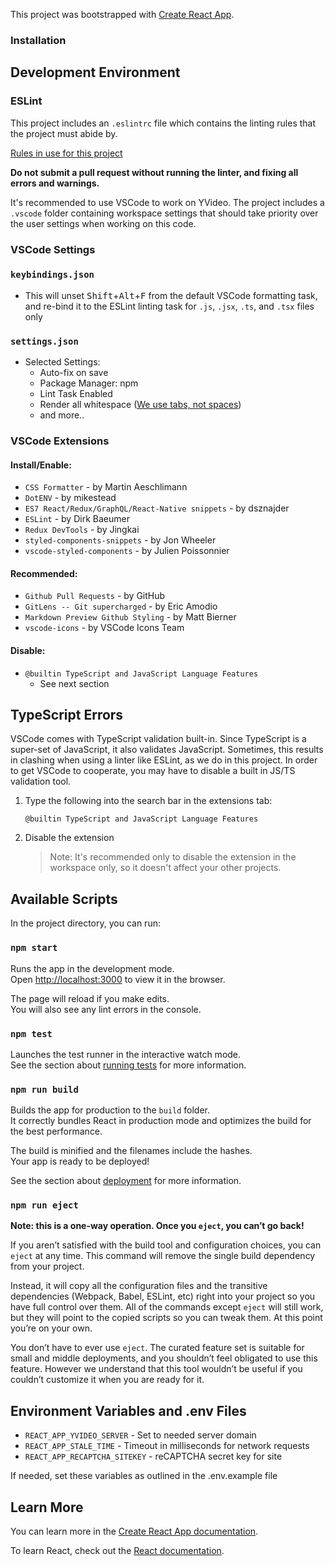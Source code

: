 This project was bootstrapped with [Create React App](https://github.com/facebook/create-react-app).

### Installation

## Development Environment

### ESLint

This project includes an `.eslintrc` file which contains the linting rules that the project must abide by.

[Rules in use for this project](ESlint-Rules.md)

**Do not submit a pull request without running the linter, and fixing all errors and warnings.**

It's recommended to use VSCode to work on YVideo. The project includes a `.vscode` folder containing workspace settings that should take priority over the user settings when working on this code.

### VSCode Settings

### `keybindings.json`
- This will unset <kbd>Shift</kbd>+<kbd>Alt</kbd>+<kbd>F</kbd> from the default VSCode formatting task, and re-bind it to the ESLint linting task for `.js`, `.jsx`, `.ts`, and `.tsx` files only

### `settings.json`
- Selected Settings:
    - Auto-fix on save
    - Package Manager: npm
    - Lint Task Enabled
    - Render all whitespace ([We use tabs, not spaces](https://pics.me.me/tabs-spaces-may-6-2016-37939459.png))
    - and more..

### VSCode Extensions

#### Install/Enable:
- `CSS Formatter` - by Martin Aeschlimann
- `DotENV` - by mikestead
- `ES7 React/Redux/GraphQL/React-Native snippets` - by dsznajder
- `ESLint` - by Dirk Baeumer
- `Redux DevTools` - by Jingkai
- `styled-components-snippets` - by Jon Wheeler
- `vscode-styled-components` - by Julien Poissonnier

#### Recommended:
- `Github Pull Requests` - by GitHub
- `GitLens -- Git supercharged` - by Eric Amodio
- `Markdown Preview Github Styling` - by Matt Bierner
- `vscode-icons` - by VSCode Icons Team

#### Disable:
- `@builtin TypeScript and JavaScript Language Features`
    - See next section

## TypeScript Errors

VSCode comes with TypeScript validation built-in. Since TypeScript is a super-set of JavaScript, it also validates JavaScript. Sometimes, this results in clashing when using a linter like ESLint, as we do in this project. In order to get VSCode to cooperate, you may have to disable a built in JS/TS validation tool.

1. Type the following into the search bar in the extensions tab:

    `@builtin TypeScript and JavaScript Language Features`

2. Disable the extension

    > Note: It's recommended only to disable the extension in the workspace only, so it doesn't affect your other projects.

## Available Scripts

In the project directory, you can run:

### `npm start`

Runs the app in the development mode.<br>
Open [http://localhost:3000](http://localhost:3000) to view it in the browser.

The page will reload if you make edits.<br>
You will also see any lint errors in the console.

### `npm test`

Launches the test runner in the interactive watch mode.<br>
See the section about [running tests](https://facebook.github.io/create-react-app/docs/running-tests) for more information.

### `npm run build`

Builds the app for production to the `build` folder.<br>
It correctly bundles React in production mode and optimizes the build for the best performance.

The build is minified and the filenames include the hashes.<br>
Your app is ready to be deployed!

See the section about [deployment](https://facebook.github.io/create-react-app/docs/deployment) for more information.

### `npm run eject`

**Note: this is a one-way operation. Once you `eject`, you can’t go back!**

If you aren’t satisfied with the build tool and configuration choices, you can `eject` at any time. This command will remove the single build dependency from your project.

Instead, it will copy all the configuration files and the transitive dependencies (Webpack, Babel, ESLint, etc) right into your project so you have full control over them. All of the commands except `eject` will still work, but they will point to the copied scripts so you can tweak them. At this point you’re on your own.

You don’t have to ever use `eject`. The curated feature set is suitable for small and middle deployments, and you shouldn’t feel obligated to use this feature. However we understand that this tool wouldn’t be useful if you couldn’t customize it when you are ready for it.

## Environment Variables and .env Files
- `REACT_APP_YVIDEO_SERVER` - Set to needed server domain
- `REACT_APP_STALE_TIME` - Timeout in milliseconds for network requests
- `REACT_APP_RECAPTCHA_SITEKEY` - reCAPTCHA secret key for site

If needed, set these variables as outlined in the .env.example file
## Learn More

You can learn more in the [Create React App documentation](https://facebook.github.io/create-react-app/docs/getting-started).

To learn React, check out the [React documentation](https://reactjs.org/).